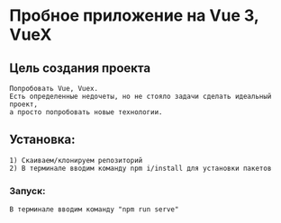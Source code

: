 # Пробное приложение на Vue 3, VueX

## Цель создания проекта
```
Попробовать Vue, Vuex. 
Есть определенные недочеты, но не стояло задачи сделать идеальный проект, 
а просто попробовать новые технологии.
```

## Установка:
```
1) Скаиваем/клонируем репозиторий
2) В терминале вводим команду npm i/install для установки пакетов
```

### Запуск:
```
В терминале вводим команду "npm run serve"
```

